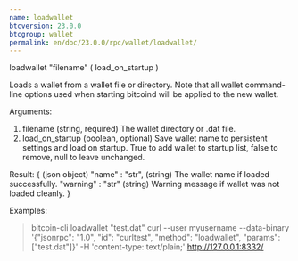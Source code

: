 ```yaml
---
name: loadwallet
btcversion: 23.0.0
btcgroup: wallet
permalink: en/doc/23.0.0/rpc/wallet/loadwallet/
---
```


loadwallet "filename" ( load_on_startup )

Loads a wallet from a wallet file or directory.
Note that all wallet command-line options used when starting bitcoind will be
applied to the new wallet.

Arguments:
1. filename           (string, required) The wallet directory or .dat file.
2. load_on_startup    (boolean, optional) Save wallet name to persistent settings and load on startup. True to add wallet to startup list, false to remove, null to leave unchanged.

Result:
{                       (json object)
  "name" : "str",       (string) The wallet name if loaded successfully.
  "warning" : "str"     (string) Warning message if wallet was not loaded cleanly.
}

Examples:
> bitcoin-cli loadwallet "test.dat"
> curl --user myusername --data-binary '{"jsonrpc": "1.0", "id": "curltest", "method": "loadwallet", "params": ["test.dat"]}' -H 'content-type: text/plain;' http://127.0.0.1:8332/


